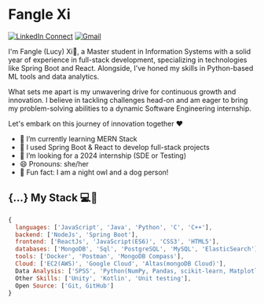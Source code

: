 
# Fangle Xi

[![LinkedIn Connect](https://img.shields.io/badge/%20-Connect-black?color=14171A&labelColor=blue&logo=linkedin&logoColor=ffcc80)](https://www.linkedin.com/in/fangle-xi/)
[![Gmail](https://img.shields.io/badge/%20-Send%20Mail-black?color=14171A&labelColor=ef5350&logo=gmail&logoColor=ffffff)](mailto:xifangle99@gmail.com?subject=From%20GitHub&cc=xifangle99@gmail.com&body=Hi,%20there.%20Found%20you%20from%20GitHub.)

I'm Fangle (Lucy) Xi🐰, a Master student in Information Systems with a solid year of experience in full-stack development, specializing in technologies like Spring Boot and React. Alongside, I've honed my skills in Python-based ML tools and data analytics.

What sets me apart is my unwavering drive for continuous growth and innovation. I believe in tackling challenges head-on and am eager to bring my problem-solving abilities to a dynamic Software Engineering internship.

Let's embark on this journey of innovation together ❤️

- 🔭 I’m currently learning MERN Stack
- 🧊 I used Spring Boot & React to develop full-stack projects
- 🐶 I’m looking for a 2024 internship (SDE or Testing)
- 😄 Pronouns: she/her
- 💎 Fun fact: I am a night owl and a dog person!

## {...} My Stack 💻🚀

```js
{
  languages: ['JavaScript', 'Java', 'Python', 'C', 'C++'],
  backend: ['NodeJs', 'Spring Boot'],
  frontend: ['ReactJs', 'JavaScript(ES6)', 'CSS3', 'HTML5'],
  databases: ['MongoDB', 'Sql', 'PostgreSQL', 'MySQL', 'ElasticSearch'],
  tools: ['Docker', 'Postman', 'MongoDB Compass'],
  Cloud: ['EC2(AWS)', 'Google Cloud', 'Altas(mongoDB Cloud)'],
  Data Analysis: ['SPSS', 'Python(NumPy, Pandas, scikit-learn, Matplotlib, TensorFlow)'], 'MATLAB']
  Other Skills: ['Unity', 'Kotlin', 'Unit testing'],
  Open Source: ['Git, GitHub']
}
```

